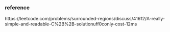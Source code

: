 <h3>reference</h3>
https://leetcode.com/problems/surrounded-regions/discuss/41612/A-really-simple-and-readable-C%2B%2B-solutionuff0conly-cost-12ms​
